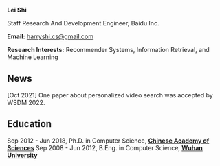 <!--<body>
<div style="float:right;width:200px">
<img src="leishi_s.jpg">
</div>
</body>-->

**Lei Shi**

Staff Research And Development Engineer, Baidu Inc.

<b>Email:</b> <a href="mailto:harryshi.cs@gmail.com">harryshi.cs@gmail.com</a>

<b>Research Interests:</b> Recommender Systems, Information Retrieval, and Machine Learning

## News
[Oct 2021] One paper about personalized video search was accepted by WSDM 2022.

## Education
Sep 2012 - Jun 2018, Ph.D. in Computer Science, <a href="http://english.cas.cn" rel="nofollow"><b>Chinese Academy of Sciences</b></a>
Sep 2008 - Jun 2012, B.Eng. in Computer Science, <a href="http://en.whu.edu.cn" rel="nofollow"><b>Wuhan University</b></a>
